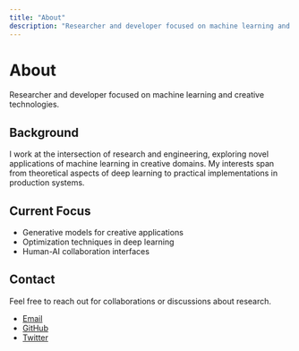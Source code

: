 ```yaml
---
title: "About"
description: "Researcher and developer focused on machine learning and creative technologies"
---
```


# About

Researcher and developer focused on machine learning and creative technologies.

## Background

I work at the intersection of research and engineering, exploring novel applications of machine learning in creative domains. My interests span from theoretical aspects of deep learning to practical implementations in production systems.

## Current Focus

- Generative models for creative applications
- Optimization techniques in deep learning
- Human-AI collaboration interfaces

## Contact

Feel free to reach out for collaborations or discussions about research.

- [Email](mailto:contact@example.com)
- [GitHub](https://github.com)
- [Twitter](https://twitter.com)